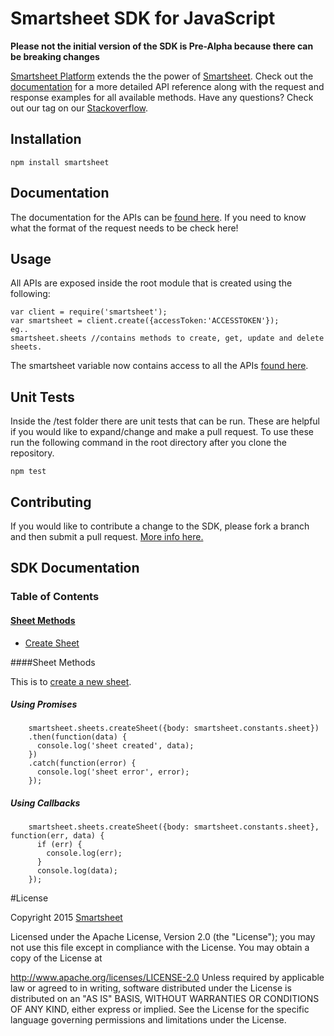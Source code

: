 # Smartsheet SDK for JavaScript

**Please not the initial version of the SDK is Pre-Alpha because there can be breaking changes**

[Smartsheet Platform](http://smartsheet.com/developers) extends the the power of [Smartsheet](http://www.smartsheet.com). 
Check out the [documentation](http://www.smartsheet.com/developers/api-documentation) for a more detailed API reference 
along with the request and response examples for all available methods. Have any questions? Check out our tag on our 
[Stackoverflow](http://stackoverflow.com/questions/tagged/smartsheet-api). 

## Installation 

    npm install smartsheet
  
  
## Documentation 

The documentation for the APIs can be [found here](http://www.smartsheet.com/developers/api-documentation). If you 
need to know what the format of the request needs to be check here!

## Usage 

All APIs are exposed inside the root module that is created using the following: 

    var client = require('smartsheet');
    var smartsheet = client.create({accessToken:'ACCESSTOKEN'});
    eg..
    smartsheet.sheets //contains methods to create, get, update and delete sheets.
  
The smartsheet variable now contains access to all the APIs [found here](http://www.smartsheet.com/developers/api-documentation).

## Unit Tests

Inside the /test folder there are unit tests that can be run. These are helpful if you would like to expand/change and 
make a pull request. To use these run the following command in the root directory after you clone the repository. 

    npm test
    
## Contributing 

If you would like to contribute a change to the SDK, please fork a branch and then submit a pull request. 
[More info here.](https://help.github.com/articles/using-pull-requests)

## SDK Documentation

### Table of Contents

#### [Sheet Methods](#sheet-methods)

- [Create Sheet](#create-sheet)


####Sheet Methods

This is to [create a new sheet](http://www.smartsheet.com/developers/api-documentation#h.4i2d52c7nur1).  

##### Using Promises

		smartsheet.sheets.createSheet({body: smartsheet.constants.sheet})
		.then(function(data) {
		  console.log('sheet created', data);
		})
		.catch(function(error) {
		  console.log('sheet error', error);
		});

##### Using Callbacks

		smartsheet.sheets.createSheet({body: smartsheet.constants.sheet}, function(err, data) {
		  if (err) {
		    console.log(err);
		  }
		  console.log(data);
		});

#License

Copyright 2015 [Smartsheet](www.smartsheet.com)

Licensed under the Apache License, Version 2.0 (the "License"); you may not use this file except in compliance with the License. You may obtain a copy of the License at

http://www.apache.org/licenses/LICENSE-2.0
Unless required by applicable law or agreed to in writing, software distributed under the License is distributed on an "AS IS" BASIS, WITHOUT WARRANTIES OR CONDITIONS OF ANY KIND, either express or implied. See the License for the specific language governing permissions and limitations under the License.
